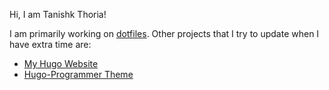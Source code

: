 Hi, I am Tanishk Thoria!

I am primarily working on [dotfiles](https://github.com/TanishkThoria/dotfiles).
Other projects that I try to update when I have extra time are:
- [My Hugo Website](https://github.com/TanishkThoria/Personal-Website)
- [Hugo-Programmer Theme](https://github.com/TanishkThoria/Hugo-Programmer)

<!---
TanishkThoria/TanishkThoria is a ✨ special ✨ repository because its `README.md` (this file) appears on your GitHub profile.
You can click the Preview link to take a look at your changes.
--->
